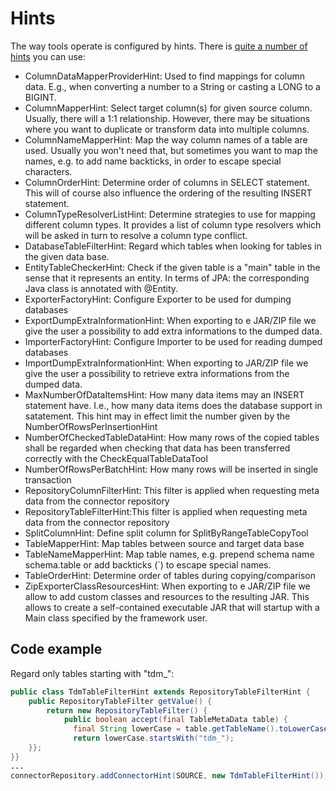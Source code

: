 # Hints

The way tools operate is configured by hints. There is [quite a number of hints](https://javadoc.io/doc/de.akquinet.jbosscc.guttenbase/GuttenBase/latest/de/akquinet/jbosscc/guttenbase/hints/package-summary.html) you can use:

* ColumnDataMapperProviderHint: Used to find mappings for column data. E.g., when converting a number to a String or casting a LONG to a BIGINT.
* ColumnMapperHint: Select target column(s) for given source column. Usually, there will a 1:1 relationship. However, there may be situations where you want to duplicate or transform data into multiple columns.
* ColumnNameMapperHint: Map the way column names of a table are used. Usually you won't need that, but sometimes you want to map the names, e.g. to add name backticks, in order to escape special characters.
* ColumnOrderHint: Determine order of columns in SELECT statement. This will of course also influence the ordering of the resulting INSERT statement.
* ColumnTypeResolverListHint: Determine strategies to use for mapping different column types. It provides a list of column type resolvers which will be asked in turn to resolve a column type conflict.
* DatabaseTableFilterHint: Regard which tables when looking for tables in the given data base.
* EntityTableCheckerHint: Check if the given table is a "main" table in the sense that it represents an entity. In terms of JPA: the corresponding Java class is annotated with @Entity.
* ExporterFactoryHint: Configure Exporter to be used for dumping databases
* ExportDumpExtraInformationHint: When exporting to e JAR/ZIP file we give the user a possibility to add extra informations to the dumped data.
* ImporterFactoryHint: Configure Importer to be used for reading dumped databases
* ImportDumpExtraInformationHint: When exporting to JAR/ZIP file we give the user a possibility to retrieve extra informations from the dumped data.
* MaxNumberOfDataItemsHint: How many data items may an INSERT statement have. I.e., how many data items does the database support in satatement. This hint may in effect limit the number given by the NumberOfRowsPerInsertionHint
* NumberOfCheckedTableDataHint: How many rows of the copied tables shall be regarded when checking that data has been transferred correctly with the CheckEqualTableDataTool
* NumberOfRowsPerBatchHint: How many rows will be inserted in single transaction
* RepositoryColumnFilterHint: This filter is applied when requesting meta data from the connector repository
* RepositoryTableFilterHint:This filter is applied when requesting meta data from the connector repository
* SplitColumnHint: Define split column for SplitByRangeTableCopyTool
* TableMapperHint: Map tables between source and target data base
* TableNameMapperHint: Map table names, e.g. prepend schema name schema.table or add backticks (`) to escape special names.
* TableOrderHint: Determine order of tables during copying/comparison
* ZipExporterClassResourcesHint: When exporting to e JAR/ZIP file we allow to add custom classes and resources to the resulting JAR. This allows to create a self-contained executable JAR that will startup with a Main class specified by the framework user.

## Code example
Regard only tables starting with "tdm_":

```java
public class TdmTableFilterHint extends RepositoryTableFilterHint {
    public RepositoryTableFilter getValue() {
        return new RepositoryTableFilter() {
            public boolean accept(final TableMetaData table) {
              final String lowerCase = table.getTableName().toLowerCase();
              return lowerCase.startsWith("tdm_");
    }};
}}
...
connectorRepository.addConnectorHint(SOURCE, new TdmTableFilterHint());
```